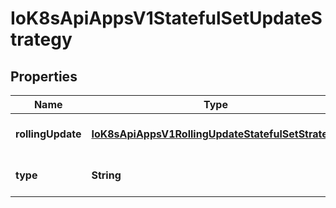 
# IoK8sApiAppsV1StatefulSetUpdateStrategy

## Properties
Name | Type | Description | Notes
------------ | ------------- | ------------- | -------------
**rollingUpdate** | [**IoK8sApiAppsV1RollingUpdateStatefulSetStrategy**](IoK8sApiAppsV1RollingUpdateStatefulSetStrategy.md) | RollingUpdate is used to communicate parameters when Type is RollingUpdateStatefulSetStrategyType. |  [optional]
**type** | **String** | Type indicates the type of the StatefulSetUpdateStrategy. Default is RollingUpdate. |  [optional]



